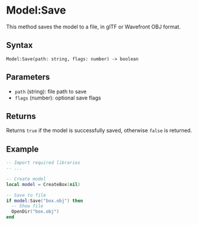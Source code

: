 # Model:Save

This method saves the model to a file, in glTF or Wavefront OBJ format.

## Syntax

`Model:Save(path: string, flags: number) -> boolean`

## Parameters

- `path` (string): file path to save
- `flags` (number): optional save flags

## Returns

Returns `true` if the model is successfully saved, otherwise `false` is returned.

## Example

```lua
-- Import required libraries
-- ...

-- Create model
local model = CreateBox(nil)

-- Save to file
if model:Save("box.obj") then
  -- Show file
  OpenDir("box.obj")
end
```